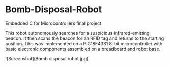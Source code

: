 # Bomb-Disposal-Robot
Embedded C for Microcontrollers final project

This robot autonomously searches for a suspicious infrared-emitting beacon. It then scans the beacon for an RFID tag and returns to the starting position. This was implemented on a PIC18F4331 8-bit microcontroller with basic electronic components assembled on a breadboard and robot base.

![Screenshot](Bomb disposal robot.jpg)

